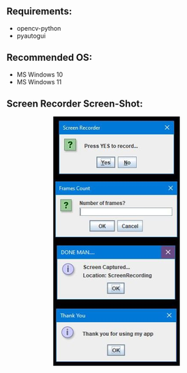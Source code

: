 ## Requirements:
- opencv-python
- pyautogui


## Recommended OS: 
- MS Windows 10
- MS Windows 11


## Screen Recorder Screen-Shot: 
<p align="center">
    <img src="https://github.com/pratik139patel/Screen-Recorder/blob/master/img/Screen-Recorder-Screenshot.jpeg">
</p>

